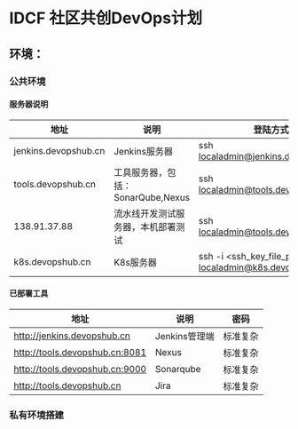 # IDCF 社区共创DevOps计划 

## 环境：

### 公共环境

#### 服务器说明

| 地址  | 说明  | 登陆方式    | 密码    |
| ------------ | ------------ | ------------ | ------------ |
| jenkins.devopshub.cn  | Jenkins服务器  | ssh localadmin@jenkins.devopshub.cn | 标准复杂  |
| tools.devopshub.cn | 工具服务器，包括：SonarQube,Nexus  | ssh localadmin@tools.devopshub.cn | 标准复杂 |
| 138.91.37.88 | 流水线开发测试服务器，本机部署测试 |  ssh localadmin@tools.devopshub.cn | 标准复杂 |
| k8s.devopshub.cn  | K8s服务器 | ssh -i <ssh_key_file_path> localadmin@k8s.devopshub.cn | SSH key, 位置 \env\k8s\ssh_key\id_rsa |

#### 已部署工具

| 地址  | 说明  | 密码 |
| ------------ | ------------ | ------------ | 
| http://jenkins.devopshub.cn  | Jenkins管理端  |  标准复杂 | 
| http://tools.devopshub.cn:8081 | Nexus  |  标准复杂 |   
| http://tools.devopshub.cn:9000| Sonarqube  |  标准复杂 |   
| http://tools.devopshub.cn  | Jira  |  标准复杂 |   

### 私有环境搭建
